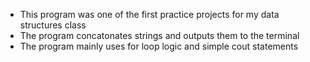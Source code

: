 - This program was one of the first practice projects for my data structures class
- The program concatonates strings and outputs them to the terminal
- The program mainly uses for loop logic and simple cout statements
